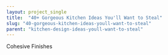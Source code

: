 ```yaml
---
layout: project_single
title:  "40+ Gorgeous Kitchen Ideas You'll Want to Steal"
slug: "40-gorgeous-kitchen-ideas-youll-want-to-steal"
parent: "kitchen-design-ideas-youll-want-to-steal"
---
```

Cohesive Finishes